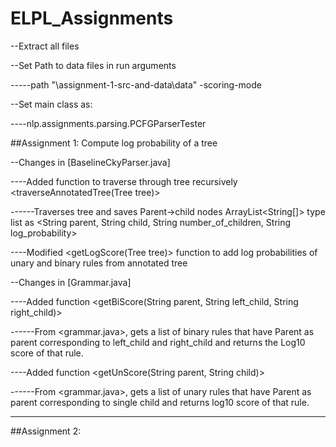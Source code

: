 ELPL_Assignments
================
--Extract all files


--Set Path to data files in run arguments

-----path "<path>\assignment-1-src-and-data\data" -scoring-mode


--Set main class as:

----nlp.assignments.parsing.PCFGParserTester


##Assignment 1: Compute log probability of a tree

--Changes in [BaselineCkyParser.java]

----Added function to traverse through tree recursively <traverseAnnotatedTree(Tree<String> tree)>

------Traverses tree and saves Parent->child nodes ArrayList<String[]> type list as 
          <String parent, String child, String number_of_children, String log_probability>

----Modified <getLogScore(Tree<String> tree)> function to add log probabilities of unary and binary rules from annotated tree



--Changes in [Grammar.java]

----Added function <getBiScore(String parent, String left_child, String right_child)>

------From <grammar.java>, gets a list of binary rules that have Parent as parent corresponding to left_child and right_child and returns the Log10 score of that rule.

----Added function <getUnScore(String parent, String child)>


------From <grammar.java>, gets a list of unary rules that have Parent as parent corresponding to single child and returns log10 score of that rule.


_______________________________________________________________________________________

##Assignment 2:
